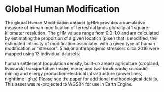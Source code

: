 # Global Human Modification
The global Human Modification dataset (gHM) provides a cumulative measure of human modification of terrestrial lands globally at 1 square-kilometer resolution. The gHM values range from 0.0-1.0 and are calculated by estimating the proportion of a given location (pixel) that is modified, the estimated intensity of modification associated with a given type of human modification or "stressor". 5 major anthropogenic stressors circa 2016 were mapped using 13 individual datasets:

human settlement (population density, built-up areas)
agriculture (cropland, livestock)
transportation (major, minor, and two-track roads; railroads)
mining and energy production
electrical infrastructure (power lines, nighttime lights)
Please see the paper for additional methodological details. This asset was re-projected to WGS84 for use in Earth Engine.
